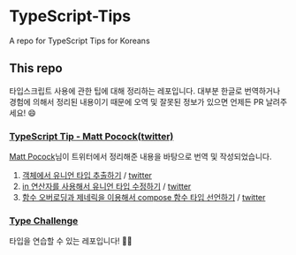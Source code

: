 # TypeScript-Tips

A repo for TypeScript Tips for Koreans

## This repo

타입스크립트 사용에 관한 팁에 대해 정리하는 레포입니다.
대부분 한글로 번역하거나 경험에 의해서 정리된 내용이기 때문에 오역 및 잘못된 정보가 있으면 언제든 PR 날려주세요! :smile:

### [TypeScript Tip - Matt Pocock(twitter)](https://twitter.com/mpocock1)

[Matt Pocock](https://twitter.com/mpocock1)님이 트위터에서 정리해준 내용을 바탕으로 번역 및 작성되었습니다.

1. [객체에서 유니언 타입 추출하기](./docs/twitter/matt-pocock/1.how_to_derive_a_union_type_from_an_object.md) / [twitter](https://twitter.com/mpocock1/status/1497262298368409605)
2. [in 연산자를 사용해서 유니언 타입 수정하기](./docs/twitter/matt-pocock/2.transform_a_union_to_another_union_using_in.md) / [twitter](https://twitter.com/mpocock1/status/1498284926621396992?s=20&t=oez-3xavZMDYePJp5sVHEw)
3. [함수 오버로딩과 제네릭을 이용해서 compose 함수 타입 선언하기](./docs/twitter/matt-pocock/4.Function_overloads_with_%20generics.md) / [twitter](https://twitter.com/mpocock1/status/1499730377337827336?s=20&t=CRwo0bNh33vEkVnUSNVcIA)

### [Type Challenge](https://github.com/type-challenges/type-challenges)

타입을 연습할 수 있는 레포입니다! :rocket::fire:
